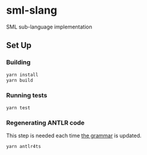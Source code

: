 # sml-slang

SML sub-language implementation

## Set Up

### Building
```bash
yarn install
yarn build
```

### Running tests
```
yarn test
```

### Regenerating ANTLR code

This step is needed each time [the grammar](./src/lang/Sml.g4) is updated.


```
yarn antlr4ts
```
